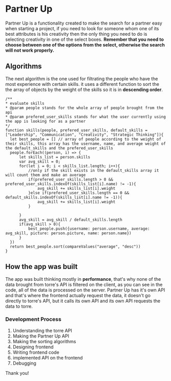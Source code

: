 # Partner Up


Partner Up is a functionality created to make the search for a partner easy when starting a project, if you need to look for someone whom one of its best attributes is his creativity then the only thing you need to do is selecting creativity in one of the select boxes. **Remember that you need to choose between one of the options from the select, otherwise the search will not work properly.**

## Algorithms
The next algorithm is the one used for filtrating the people who have the most experience with certain skills. it uses a different function to sort the the array of objects by the weight of the skills so it is in **descending order**.
  ```
  /**
 * evaluate skills
 * @param people stands for the whole array of people brought from the api
 * @param prefered_user_skills stands for what the user currently using the app is looking for as a partner
 */
function skills(people, prefered_user_skills, default_skills = ["Leadership", "Communication", "Creativity", "Strategic Thinking"]){
    let best_people = [] // array of people according to the weight of their skills, this array has the username, name, and average weight of the default_skills and the prefered_user_skills
    people.forEach((person, i) => {
        let skills_list = person.skills
        var avg_skill = 0;
        for(let i = 0; i < skills_list.length; i++){
            //only if the skill exists in the default_skills array it will count them and make an average
            if(prefered_user_skills.length > 0 && prefered_user_skills.indexOf(skills_list[i].name) != -1){
                avg_skill += skills_list[i].weight
            }else if(prefered_user_skills.length == 0 && default_skills.indexOf(skills_list[i].name != -1)){
                avg_skill += skills_list[i].weight
            }
            
        }
        avg_skill = avg_skill / default_skills.length
        if(avg_skill > 0){
            best_people.push({username: person.username, average: avg_skill, picture: person.picture, name: person.name})
        }
    })
    return best_people.sort(compareValues("average", "desc"))
}

  ```

## How the app was built
The app was built thinking mostly in **performance**, that's why none of the data brought from torre's API is filtered on the client, as you can see in the code, all of the data is processed on the server. Partner Up has it's own API and that's where the frontend actually request the data, it doesn't go directly to torre's API, but it calls its own API and its own API requests the data to torre.

### Development Process
1. Understanding the torre API
2. Making the Partner Up API
3. Making the sorting algorithms
4. Designing frontend
5. Writing frontend code
6. implemented API on the frontend
7. Debugging


Thank you!